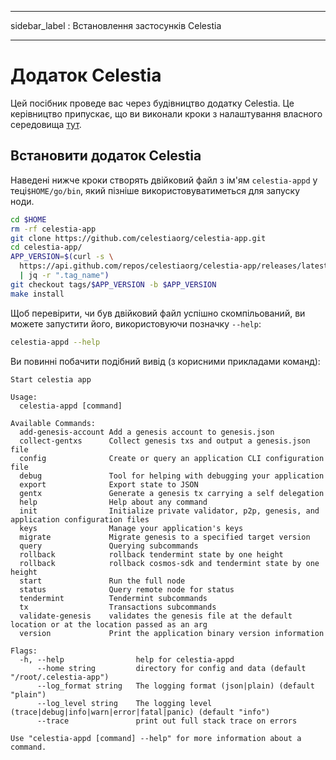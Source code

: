 - - -
sidebar_label : Встановлення застосунків Celestia
- - -

# Додаток Celestia
<!-- markdownlint-disable MD013 -->

Цей посібник проведе вас через будівництво додатку Celestia. Це керівництво припускає, що ви виконали кроки з налаштування власного середовища [тут](./environment.md).

## Встановити додаток Celestia

Наведені нижче кроки створять двійковий файл з ім'ям `celestia-appd` у теці`$HOME/go/bin`, який пізніше використовуватиметься для запуску ноди.

```sh
cd $HOME
rm -rf celestia-app
git clone https://github.com/celestiaorg/celestia-app.git
cd celestia-app/
APP_VERSION=$(curl -s \
  https://api.github.com/repos/celestiaorg/celestia-app/releases/latest \
  | jq -r ".tag_name")
git checkout tags/$APP_VERSION -b $APP_VERSION
make install
```

Щоб перевірити, чи був двійковий файл успішно скомпільований, ви можете запустити його, використовуючи позначку `--help`:

```sh
celestia-appd --help
```

Ви повинні побачити подібний вивід (з корисними прикладами команд):

```text
Start celestia app

Usage:
  celestia-appd [command]

Available Commands:
  add-genesis-account Add a genesis account to genesis.json
  collect-gentxs      Collect genesis txs and output a genesis.json file
  config              Create or query an application CLI configuration file
  debug               Tool for helping with debugging your application
  export              Export state to JSON
  gentx               Generate a genesis tx carrying a self delegation
  help                Help about any command
  init                Initialize private validator, p2p, genesis, and application configuration files
  keys                Manage your application's keys
  migrate             Migrate genesis to a specified target version
  query               Querying subcommands
  rollback            rollback tendermint state by one height
  rollback            rollback cosmos-sdk and tendermint state by one height
  start               Run the full node
  status              Query remote node for status
  tendermint          Tendermint subcommands
  tx                  Transactions subcommands
  validate-genesis    validates the genesis file at the default location or at the location passed as an arg
  version             Print the application binary version information

Flags:
  -h, --help                help for celestia-appd
      --home string         directory for config and data (default "/root/.celestia-app")
      --log_format string   The logging format (json|plain) (default "plain")
      --log_level string    The logging level (trace|debug|info|warn|error|fatal|panic) (default "info")
      --trace               print out full stack trace on errors

Use "celestia-appd [command] --help" for more information about a command.
```
